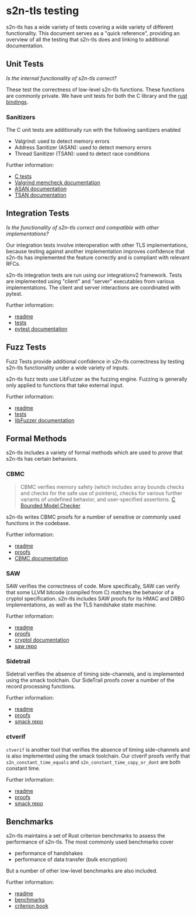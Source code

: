 # s2n-tls testing
s2n-tls has a wide variety of tests covering a wide variety of different functionality. This document serves as a "quick reference", providing an overview of all the testing that s2n-tls does and linking to additional documentation.

## Unit Tests
_Is the internal functionality of s2n-tls correct?_

These test the correctness of low-level s2n-tls functions. These functions are commonly private. We have unit tests for both the C library and the [rust bindings](../bindings/rust). 

### Sanitizers
The C unit tests are additionally run with the following sanitizers enabled
- Valgrind: used to detect memory errors
- Address Sanitizer (ASAN): used to detect memory errors
- Thread Sanitizer (TSAN): used to detect race conditions

Further information:
- [C tests](unit/)
- [Valgrind memcheck documentation](https://valgrind.org/docs/manual/mc-manual.html)
- [ASAN documentation](https://clang.llvm.org/docs/AddressSanitizer.html)
- [TSAN documentation](https://clang.llvm.org/docs/ThreadSanitizer.html)

## Integration Tests
_Is the functionality of s2n-tls correct and compatible with other implementations?_

Our integration tests involve interoperation with other TLS implementations, because testing against another implementation improves confidence that s2n-tls has implemented the feature correctly and is compliant with relevant RFCs.

s2n-tls integration tests are run using our integrationv2 framework. Tests are implemented using "client" and "server" executables from various implementations. The client and server interactions are coordinated with pytest.

Further information:
- [readme](integrationv2/README.md)
- [tests](integrationv2/)
- [pytest documentation](https://docs.pytest.org/en/stable/)

## Fuzz Tests
Fuzz Tests provide additional confidence in s2n-tls correctness by testing s2n-tls functionality under a wide variety of inputs.

s2n-tls fuzz tests use LibFuzzer as the fuzzing engine. Fuzzing is generally only applied to functions that take external input.

Further information:
- [readme](fuzz/Readme.md)
- [tests](fuzz/)
- [libFuzzer documentation](https://llvm.org/docs/LibFuzzer.html)

## Formal Methods
s2n-tls includes a variety of formal methods which are used to _prove_ that s2n-tls has certain behaviors.

### CBMC
> CBMC verifies memory safety (which includes array bounds checks and checks for the safe use of pointers), checks for various further variants of undefined behavior, and user-specified as­ser­tions.
> [C Bounded Model Checker](https://www.cprover.org/cbmc/)

s2n-tls writes CBMC proofs for a number of sensitive or commonly used functions in the codebase.

Further information:
- [readme](cbmc/README.md)
- [proofs](cbmc/proofs/)
- [CBMC documentation](https://www.cprover.org/cbmc/)

### SAW
SAW verifies the correctness of code. More specifically, SAW can verify that some LLVM bitcode (compiled from C) matches the behavior of a cryptol specification. s2n-tls includes SAW proofs for its HMAC and DRBG implementations, as well as the TLS handshake state machine.

Further information:
- [readme](saw/README.md)
- [proofs](saw/)
- [cryptol documentation](http://www.cryptol.net/)
- [saw repo](https://github.com/GaloisInc/saw-script) 

### Sidetrail
Sidetrail verifies the absence of timing side-channels, and is implemented using the smack toolchain. Our SideTrail proofs cover a number of the record processing functions.

Further information:
- [readme](sidetrail/README.md)
- [proofs](sidetrail/working/)
- [smack repo](https://github.com/smackers/smack) 

### ctverif
`ctverif` is another tool that verifies the absence of timing side-channels and is also implemented using the smack toolchain. Our ctverif proofs verify that `s2n_constant_time_equals` and `s2n_constant_time_copy_or_dont` are both constant time.

Further information:
- [readme](ctverif/README.md)
- [proofs](ctverif/Makefile) 
- [smack repo](https://github.com/smackers/smack)

## Benchmarks
s2n-tls maintains a set of Rust criterion benchmarks to assess the performance of s2n-tls. The most commonly used benchmarks cover
- performance of handshakes
- performance of data transfer (bulk encryption)

But a number of other low-level benchmarks are also included.

Further information:
- [readme](../bindings/rust/bench/README.md)
- [benchmarks](../bindings/rust/bench/benches/)
- [criterion book](https://bheisler.github.io/criterion.rs/book/)
